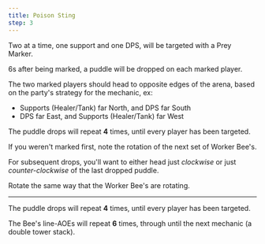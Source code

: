 ```yaml
---
title: Poison Sting
step: 3
---
```


Two at a time, one support and one DPS, will be targeted with a Prey Marker.

6s after being marked, a puddle will be dropped on each marked player.

The two marked players should head to opposite edges of the arena, based on
the party's strategy for the mechanic, ex:

* Supports (<span class="healer">Healer</span>/<span class="tank">Tank</span>) far North, and <span class="dps">DPS</span> far South
* <span class="dps">DPS</span> far East, and Supports (<span class="healer">Healer</span>/<span class="tank">Tank</span>) far West

The puddle drops will repeat **4** times, until every player has been targeted.

If you weren't marked first, note the rotation of the next set of Worker Bee's.

For subsequent drops, you'll want to either head just *clockwise* or just *counter-clockwise* of the last dropped puddle.

Rotate the same way that the Worker Bee's are rotating.

---

The puddle drops will repeat **4** times, until every player has been targeted.

The Bee's line-AOEs will repeat **6** times, through until the next mechanic (a double tower stack).
